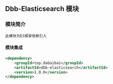 ## Dbb-Elasticsearch 模块

### 模块简介

```
此模块为ES框架依赖引入
```

#### 模块集成

```xml
<dependency>
    <groupId>top.dabaibai</groupId>
    <artifactId>dbb-elasticsearch</artifactId>
    <version>1.0.0</version>
</dependency>
```